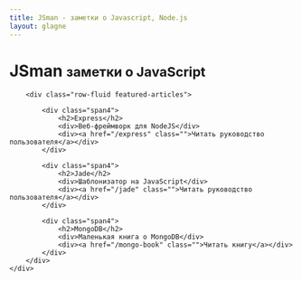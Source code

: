 ```yaml
---
title: JSman - заметки о Javascript, Node.js
layout: glagne
---
```


<div class="container">
	<div class="hero-unit">
		<h1>JSman <small class="hidden-phone">заметки о JavaScript</small></h1>

		<div class="row-fluid featured-articles">

			<div class="span4">
				<h2>Express</h2>
				<div>Веб-фреймворк для NodeJS</div>
				<div><a href="/express" class="">Читать руководство пользователя</a></div>
			</div>

			<div class="span4">
				<h2>Jade</h2>
				<div>Шаблонизатор на JavaScript</div>
				<div><a href="/jade" class="">Читать руководство пользователя</a></div>
			</div>

			<div class="span4">
				<h2>MongoDB</h2>
				<div>Маленькая книга о MongoDB</div>
				<div><a href="/mongo-book" class="">Читать книгу</a></div>
			</div>
		</div>
	</div>

</div>
